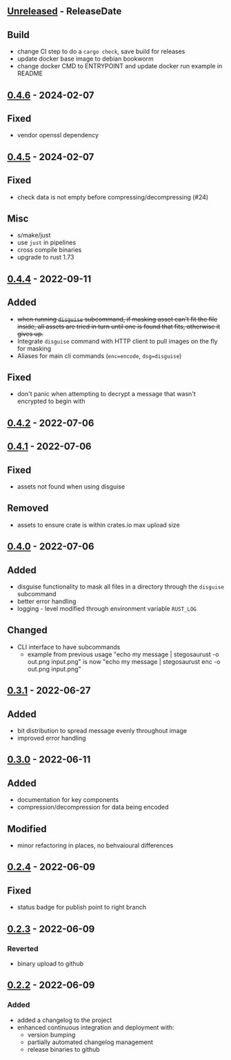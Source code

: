 <!-- next-header -->

## [Unreleased] - ReleaseDate

## Build
- change CI step to do a `cargo check`, save build for releases
- update docker base image to debian bookworm
- change docker CMD to ENTRYPOINT and update docker run example in README

## [0.4.6] - 2024-02-07

## Fixed
- vendor openssl dependency

## [0.4.5] - 2024-02-07

## Fixed
- check data is not empty before compressing/decompressing (#24)

## Misc
- s/make/just
- use `just` in pipelines
- cross compile binaries
- upgrade to rust 1.73 

## [0.4.4] - 2022-09-11

## Added
- ~~when running `disguise` subcommand, if masking asset can't fit the file inside, all assets are tried in turn until one is found that fits, otherwise it gives up.~~
- Integrate `disguise` command with HTTP client to pull images on the fly for masking
- Aliases for main cli commands (`enc=encode`, `dsg=disguise`)

## Fixed
- don't panic when attempting to decrypt a message that wasn't encrypted to begin with

## [0.4.2] - 2022-07-06

## [0.4.1] - 2022-07-06

## Fixed
- assets not found when using disguise

## Removed
- assets to ensure crate is within crates.io max upload size 

## [0.4.0] - 2022-07-06

## Added
- disguise functionality to mask all files in a directory through the `disguise` subcommand
- better error handling
- logging - level modified through environment variable `RUST_LOG`
 
## Changed
- CLI interface to have subcommands
  - example from previous usage
  "echo my message | stegosaurust -o out.png input.png"
  is now
  "echo my message | stegosaurust enc -o out.png input.png"

## [0.3.1] - 2022-06-27

## Added
- bit distribution to spread message evenly throughout image
- improved error handling

## [0.3.0] - 2022-06-11

## Added
- documentation for key components
- compression/decompression for data being encoded

## Modified
- minor refactoring in places, no behvaioural differences

## [0.2.4] - 2022-06-09

## Fixed
- status badge for publish point to right branch

## [0.2.3] - 2022-06-09

### Reverted
- binary upload to github

## [0.2.2] - 2022-06-09

### Added
- added a changelog to the project
- enhanced continuous integration and deployment with:
  - version bumping
  - partially automated changelog management
  - release binaries to github

<!-- next-url -->
[Unreleased]: https://github.com/jj-style/stegosaurust/compare/v0.4.6...HEAD
[0.4.6]: https://github.com/jj-style/stegosaurust/compare/v0.4.5...v0.4.6
[0.4.5]: https://github.com/jj-style/stegosaurust/compare/v0.4.4...v0.4.5
[0.4.4]: https://github.com/jj-style/stegosaurust/compare/v0.4.2...v0.4.4
[0.4.2]: https://github.com/jj-style/stegosaurust/compare/v0.4.1...v0.4.2
[0.4.1]: https://github.com/jj-style/stegosaurust/compare/v0.4.0...v0.4.1
[0.4.0]: https://github.com/jj-style/stegosaurust/compare/v0.3.1...v0.4.0
[0.3.1]: https://github.com/jj-style/stegosaurust/compare/v0.3.0...v0.3.1
[0.3.0]: https://github.com/jj-style/stegosaurust/compare/v0.2.4...v0.3.0
[0.2.4]: https://github.com/jj-style/stegosaurust/compare/v0.2.3...v0.2.4
[0.2.3]: https://github.com/jj-style/stegosaurust/compare/v0.2.2...v0.2.3
[0.2.2]: https://github.com/jj-style/stegosaurust/compare/v0.2.1...v0.2.2
